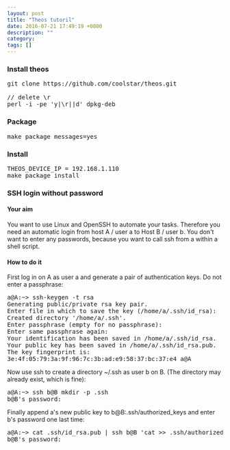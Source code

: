 ```yaml
---
layout: post
title: "Theos tutoril"
date: 2016-07-21 17:49:19 +0800
description: ""
category: 
tags: []
---
```


### Install theos
<pre>
git clone https://github.com/coolstar/theos.git

// delete \r 
perl -i -pe 'y|\r||d' dpkg-deb
</pre>

### Package
<pre>
make package messages=yes
</pre>

### Install
<pre>
THEOS_DEVICE_IP = 192.168.1.110
make package install
</pre>


### SSH login without password

#### Your aim
You want to use Linux and OpenSSH to automate your tasks. Therefore you need an automatic login from host A / user a to Host B / user b. You don't want to enter any passwords, because you want to call ssh from a within a shell script.

#### How to do it

First log in on A as user a and generate a pair of authentication keys. Do not enter a passphrase:
<pre>
a@A:~> ssh-keygen -t rsa
Generating public/private rsa key pair.
Enter file in which to save the key (/home/a/.ssh/id_rsa): 
Created directory '/home/a/.ssh'.
Enter passphrase (empty for no passphrase): 
Enter same passphrase again: 
Your identification has been saved in /home/a/.ssh/id_rsa.
Your public key has been saved in /home/a/.ssh/id_rsa.pub.
The key fingerprint is:
3e:4f:05:79:3a:9f:96:7c:3b:ad:e9:58:37:bc:37:e4 a@A
</pre>

Now use ssh to create a directory ~/.ssh as user b on B. (The directory may already exist, which is fine):
<pre>
a@A:~> ssh b@B mkdir -p .ssh
b@B's password: 
</pre>

Finally append a's new public key to b@B:.ssh/authorized_keys and enter b's password one last time:
<pre>
a@A:~> cat .ssh/id_rsa.pub | ssh b@B 'cat >> .ssh/authorized_keys'
b@B's password:
</pre>